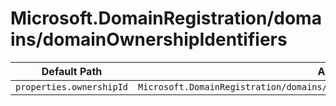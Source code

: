 # Microsoft.DomainRegistration/domains/domainOwnershipIdentifiers

| Default Path | Alias |
|---|---|
| `properties.ownershipId` | `Microsoft.DomainRegistration/domains/domainOwnershipIdentifiers/ownershipId` |

